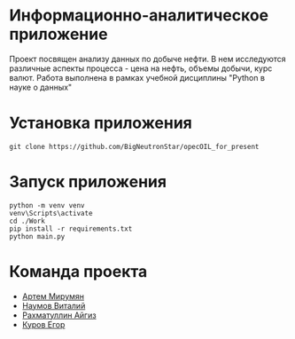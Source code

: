 # Информационно-аналитическое приложение

Проект посвящен анализу данных по добыче нефти. В нем исследуются различные аспекты процесса - цена на нефть, объемы добычи, курс валют. Работа выполнена в рамках учебной дисциплины "Python в науке о данных"


# Установка приложения
```
git clone https://github.com/BigNeutronStar/opecOIL_for_present
```

# Запуск приложения
```
python -m venv venv
venv\Scripts\activate
cd ./Work
pip install -r requirements.txt
python main.py
```

# Команда проекта 
- [Артем Мирумян](https://github.com/BigNeutronStar)
- [Наумов Виталий](https://github.com/chudik63)
- [Рахматуллин Айгиз](https://github.com/Rakhm-cyber)
- [Куров Егор](https://github.com/Qur1ck)